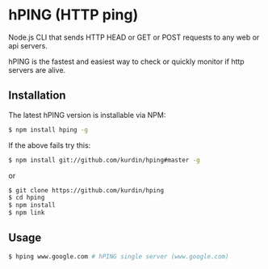 hPING (HTTP ping)
=====

Node.js CLI that sends HTTP HEAD or GET or POST requests to any web or api servers.

hPING is the fastest and easiest way to check or quickly monitor if http servers are alive.

## Installation

The latest hPING version is installable via NPM:

```bash
$ npm install hping -g
```
If the above fails try this:
```bash
$ npm install git://github.com/kurdin/hping#master -g
```
or
```bash
$ git clone https://github.com/kurdin/hping
$ cd hping 
$ npm install 
$ npm link 
```

## Usage

```bash
$ hping www.google.com # hPING single server (www.google.com)
```




